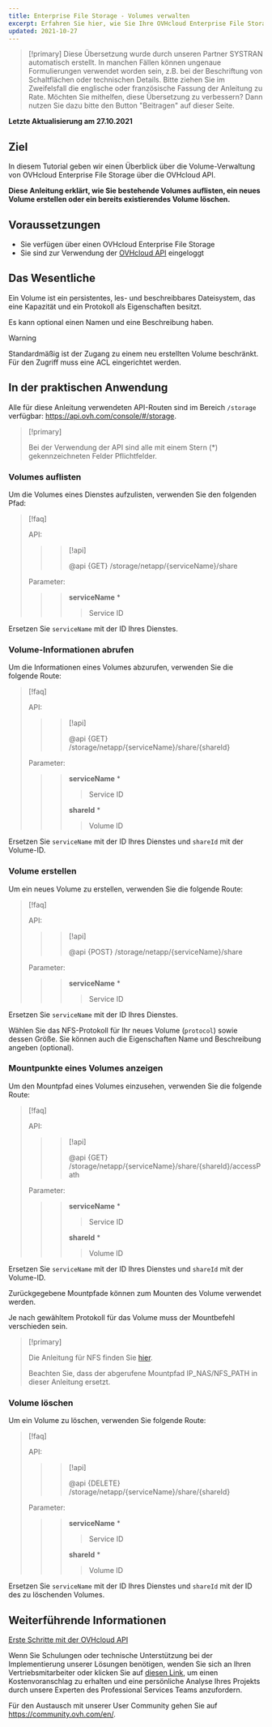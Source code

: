 ```yaml
---
title: Enterprise File Storage - Volumes verwalten
excerpt: Erfahren Sie hier, wie Sie Ihre OVHcloud Enterprise File Storage Volumes mit der OVHcloud API erstellen und verwalten
updated: 2021-10-27
---
```


> [!primary]
> Diese Übersetzung wurde durch unseren Partner SYSTRAN automatisch erstellt. In manchen Fällen können ungenaue Formulierungen verwendet worden sein, z.B. bei der Beschriftung von Schaltflächen oder technischen Details. Bitte ziehen Sie im Zweifelsfall die englische oder französische Fassung der Anleitung zu Rate. Möchten Sie mithelfen, diese Übersetzung zu verbessern? Dann nutzen Sie dazu bitte den Button "Beitragen" auf dieser Seite.
>

**Letzte Aktualisierung am 27.10.2021**

## Ziel

In diesem Tutorial geben wir einen Überblick über die Volume-Verwaltung von OVHcloud Enterprise File Storage über die OVHcloud API.

**Diese Anleitung erklärt, wie Sie bestehende Volumes auflisten, ein neues Volume erstellen oder ein bereits existierendes Volume löschen.**

## Voraussetzungen

- Sie verfügen über einen OVHcloud Enterprise File Storage
- Sie sind zur Verwendung der [OVHcloud API](https://api.ovh.com/) eingeloggt

## Das Wesentliche

Ein Volume ist ein persistentes, les- und beschreibbares Dateisystem, das eine Kapazität und ein Protokoll als Eigenschaften besitzt.

Es kann optional einen Namen und eine Beschreibung haben.

> [!warning]
>
> Standardmäßig ist der Zugang zu einem neu erstellten Volume beschränkt. Für den Zugriff muss eine ACL eingerichtet werden.
>

## In der praktischen Anwendung

Alle für diese Anleitung verwendeten API-Routen sind im Bereich `/storage` verfügbar: <https://api.ovh.com/console/#/storage>.

> [!primary]
>
> Bei der Verwendung der API sind alle mit einem Stern (\*) gekennzeichneten Felder Pflichtfelder.
>

### Volumes auflisten

Um die Volumes eines Dienstes aufzulisten, verwenden Sie den folgenden Pfad:

> [!faq]
>
> API:
>
>> > [!api]
>> >
>> > @api {GET} /storage/netapp/{serviceName}/share
>> >
>>
>
> Parameter:
>
>> > **serviceName** *
>> >
>> >> Service ID
>> >
>

Ersetzen Sie `serviceName` mit der ID Ihres Dienstes.

### Volume-Informationen abrufen

Um die Informationen eines Volumes abzurufen, verwenden Sie die folgende Route:

> [!faq]
>
> API:
>
>> > [!api]
>> >
>> > @api {GET} /storage/netapp/{serviceName}/share/{shareId}
>> >
>>
>
> Parameter:
>
>> > **serviceName** *
>> >
>> >> Service ID
>> >
>> > **shareId** *
>> >
>> >> Volume ID
>

Ersetzen Sie `serviceName` mit der ID Ihres Dienstes und `shareId` mit der Volume-ID.

### Volume erstellen

Um ein neues Volume zu erstellen, verwenden Sie die folgende Route:

> [!faq]
>
> API:
>
>> > [!api]
>> >
>> > @api {POST} /storage/netapp/{serviceName}/share
>> >
>>
>
> Parameter:
>
>> > **serviceName** *
>> >
>> >> Service ID
>> >
>

Ersetzen Sie `serviceName` mit der ID Ihres Dienstes.

Wählen Sie das NFS-Protokoll für Ihr neues Volume (`protocol`) sowie dessen Größe. Sie können auch die Eigenschaften Name und Beschreibung angeben (optional).

### Mountpunkte eines Volumes anzeigen

Um den Mountpfad eines Volumes einzusehen, verwenden Sie die folgende Route:

> [!faq]
>
> API:
>
>> > [!api]
>> >
>> > @api {GET} /storage/netapp/{serviceName}/share/{shareId}/accessPath
>> >
>>
>
> Parameter:
>
>> > **serviceName** *
>> >
>> >> Service ID
>> >
>> > **shareId** *
>> >
>> >> Volume ID
>

Ersetzen Sie `serviceName` mit der ID Ihres Dienstes und `shareId` mit der Volume-ID.

Zurückgegebene Mountpfade können zum Mounten des Volume verwendet werden.

Je nach gewähltem Protokoll für das Volume muss der Mountbefehl verschieden sein.  

> [!primary]
>
> Die Anleitung für NFS finden Sie [hier](/pages/storage_and_backup/file_storage/ha_nas/nas_nfs).
>
> Beachten Sie, dass der abgerufene Mountpfad IP_NAS/NFS_PATH in dieser Anleitung ersetzt.
>  

### Volume löschen

Um ein Volume zu löschen, verwenden Sie folgende Route:  

> [!faq]
>
> API:
>
>> > [!api]
>> >
>> > @api {DELETE} /storage/netapp/{serviceName}/share/{shareId}
>> >
>>
>
> Parameter:
>
>> > **serviceName** *
>> >
>> >> Service ID
>> >
>> > **shareId** *
>> >
>> >> Volume ID
>

Ersetzen Sie `serviceName` mit der ID Ihres Dienstes und `shareId` mit der ID des zu löschenden Volumes.

## Weiterführende Informationen

[Erste Schritte mit der OVHcloud API](/pages/manage_and_operate/api/first-steps)

Wenn Sie Schulungen oder technische Unterstützung bei der Implementierung unserer Lösungen benötigen, wenden Sie sich an Ihren Vertriebsmitarbeiter oder klicken Sie auf [diesen Link](https://www.ovhcloud.com/de/professional-services/), um einen Kostenvoranschlag zu erhalten und eine persönliche Analyse Ihres Projekts durch unsere Experten des Professional Services Teams anzufordern.

Für den Austausch mit unserer User Community gehen Sie auf <https://community.ovh.com/en/>.
